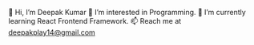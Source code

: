 👋 Hi, I’m Deepak Kumar
👀 I’m interested in Programming.
🌱 I’m currently learning React Frontend Framework.
📫 Reach me at deepakplay14@gmail.com

<!---
deepakplay/deepakplay is a ✨ special ✨ repository because its `README.md` (this file) appears on your GitHub profile.
You can click the Preview link to take a look at your changes.
--->
